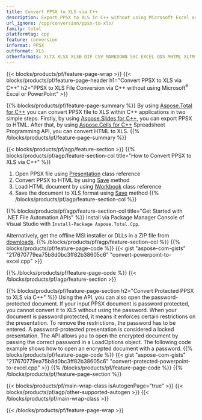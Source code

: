 ```yaml
---
title: Convert PPSX to XLS via C++ 
description: Export PPSX to XLS in C++ without using Microsoft Excel or Powerpoint
url_ignore: /cpp/conversion/ppsx-to-xls/
family: total
platformtag: cpp
feature: conversion
informat: PPSX
outformat: XLS
otherformats: XLTX XLSX XLSB DIF CSV MARKDOWN SXC EXCEL ODS MHTML XLTM FODS XLAM XLT XLSM TSV DOC DOCX DOCM DOT DOTM DOTX ODT OTT RTF WORD WORDML TEXT FLATOPX
---
```

{{< blocks/products/pf/feature-page-wrap >}}
{{< blocks/products/pf/feature-page-header h1="Convert PPSX to XLS via C++" h2="PPSX  to XLS File Conversion via C++ without using Microsoft<sup>&reg;</sup> Excel or PowerPoint" >}}

{{% blocks/products/pf/feature-page-summary %}}
By using [Aspose.Total for C++](https://products.aspose.com/total/cpp/) you can convert PPSX file to XLS within C++ applications in two simple steps. Firstly, by using [Aspose.Slides for C++](https://products.aspose.com/slides/cpp/), you can export PPSX to HTML. After that, by using [Aspose.Cells for C++](https://products.aspose.com/cells/cpp/) Spreadsheet Programming API, you can convert HTML to XLS. 
{{% /blocks/products/pf/feature-page-summary  %}}

{{< blocks/products/pf/agp/feature-section >}}
{{% blocks/products/pf/agp/feature-section-col title="How to Convert PPSX to XLS via C++" %}}
1. Open PPSX file using [Presentation](https://reference.aspose.com/slides/cpp/class/aspose.slides.presentation) class reference
2. Convert PPSX to HTML by using [Save](https://reference.aspose.com/slides/cpp/class/aspose.slides.presentation#a06fe2a156063c8c3e5ada2713bb697ba) method
3. Load HTML document by using [IWorkbook](https://reference.aspose.com/cells/cpp/class/aspose.cells.i_workbook) class reference
4. Save the document to XLS format using [Save](https://reference.aspose.com/cells/cpp/class/aspose.cells.i_workbook#a5dc7de23f7ceba76a05dc1d49f51502e) method
{{% /blocks/products/pf/agp/feature-section-col %}}

{{% blocks/products/pf/agp/feature-section-col title="Get Started with .NET File Automation APIs" %}}
Install via Package Manager Console of Visual Studio with ```Install-Package Aspose.Total.Cpp```.

Alternatively, get the offline MSI installer or DLLs in a ZIP file from [downloads](https://downloads.aspose.com/total/cpp).
{{% /blocks/products/pf/agp/feature-section-col %}}
{{% blocks/products/pf/feature-page-code %}}
{{< gist "aspose-com-gists" "217670779ea75b8d0bc3ff82b38605c6" "convert-powerpoint-to-excel.cpp" >}}

{{% /blocks/products/pf/feature-page-code %}}
{{< /blocks/products/pf/agp/feature-section >}}

{{% blocks/products/pf/feature-page-section  h2="Convert Protected PPSX to XLS via C++" %}}
Using the API, you can also open the password-protected document. If your input PPSX document is password protected, you cannot convert it to XLS without using the password.  When your document is password protected, it means it enforces certain restrictions on the presentation. To remove the restrictions, the password has to be entered. A password-protected presentation is considered a locked presentation. The API allows you to open the encrypted document by passing the correct password in a LoadOptions object. The following code example shows how to open an encrypted document with a password.
{{% blocks/products/pf/feature-page-code %}}
{{< gist "aspose-com-gists" "217670779ea75b8d0bc3ff82b38605c6" "convert-protected-powerpoint-to-excel.cpp" >}}
{{% /blocks/products/pf/feature-page-code  %}}
{{% /blocks/products/pf/feature-page-section %}}


{{< blocks/products/pf/main-wrap-class isAutogenPage="true" >}}
{{< blocks/products/pf/agp/other-supported-autogen >}}
{{< /blocks/products/pf/main-wrap-class >}}

{{< /blocks/products/pf/feature-page-wrap >}}